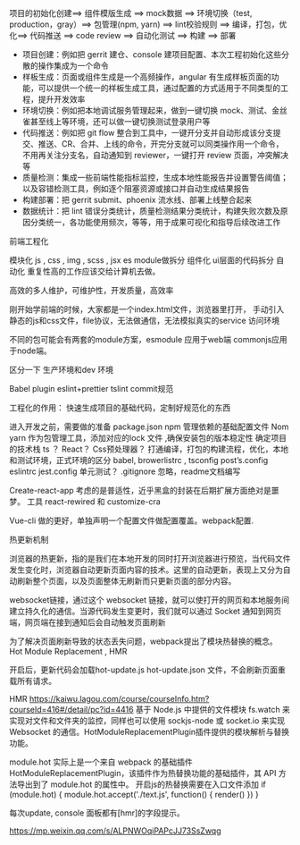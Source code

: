 项目的初始化创建==> 组件模版生成 ==> mock数据 ==> 环境切换（test, production，gray）==> 包管理(npm, yarn) ==> lint校验规则 ==> 编译，打包，优化==> 代码推送 ==> code review ==> 自动化测试 ==> 构建 ==> 部署

* 项目创建：例如把 gerrit 建仓、console 建项目配置、本次工程初始化这些分散的操作集成为一个命令
* 样板生成：页面或组件生成是一个高频操作，angular 有生成样板页面的功能，可以提供一个统一的样板生成工具，通过配置的方式适用于不同类型的工程，提升开发效率
* 环境切换：例如把本地调试服务管理起来，做到一键切换 mock、测试、金丝雀甚至线上等环境，还可以做一键切换测试登录用户等
* 代码推送：例如把 git flow 整合到工具中，一键开分支并自动形成该分支提交、推送、CR、合并、上线的命令，开完分支就可以同类操作用一个命令，不用再关注分支名，自动通知到 reviewer，一键打开 review 页面，冲突解决等
* 质量检测：集成一些前端性能指标监控，生成本地性能报告并设置警告阈值；以及容错检测工具，例如逐个阻塞资源或接口并自动生成结果报告
* 构建部署：把 gerrit submit、phoenix 流水线、部署上线整合起来
* 数据统计：把 lint 错误分类统计，质量检测结果分类统计，构建失败次数及原因分类统一，各功能使用频次，等等，用于成果可视化和指导后续改进工作


前端工程化

模块化 js , css , img , scss , jsx  es module做拆分
组件化 ui层面的代码拆分
自动化 重复性高的工作应该交给计算机去做。



高效的多人维护，可维护性，开发质量，高效率





刚开始学前端的时候，大家都是一个index.html文件，浏览器里打开，
手动引入静态的js和css文件，file协议，无法做通信，无法模拟真实的service 访问环境


不同的包可能会有两套的module方案，esmodule 应用于web端
commonjs应用于node端。


区分一下 生产环境和dev 环境

Babel plugin eslint+prettier  tslint commit规范


工程化的作用：
快速生成项目的基础代码，定制好规范化的东西

进入开发之前，需要做的准备
package.json  npm 管理依赖的基础配置文件
Nom yarn  作为包管理工具，添加对应的lock 文件 ,确保安装包的版本稳定性
确定项目的技术栈 ts ？ React？ Css预处理器？
打通编译，打包的构建流程，优化，本地和测试环境，正式环境的区分
babel, browerlistrc , tsconfig post’s.config eslintrc jest.config
单元测试？
.gitignore 忽略，readme文档编写


Create-react-app
考虑的是普适性，近乎黑盒的封装在后期扩展方面绝对是噩梦。
工具 react-rewired 和 customize-cra

Vue-cli 做的更好，单独声明一个配置文件做配置覆盖。webpack配置.



热更新机制

浏览器的热更新，指的是我们在本地开发的同时打开浏览器进行预览，当代码文件发生变化时，浏览器自动更新页面内容的技术。这里的自动更新，表现上又分为自动刷新整个页面，以及页面整体无刷新而只更新页面的部分内容。

websocket链接，通过这个 websocket 链接，就可以使打开的网页和本地服务间建立持久化的通信。当源代码发生变更时，我们就可以通过 Socket 通知到网页端，网页端在接到通知后会自动触发页面刷新

为了解决页面刷新导致的状态丢失问题，webpack提出了模块热替换的概念。 Hot Module Replacement , HMR

开启后，更新代码会加载hot-update.js hot-update.json 文件，不会刷新页面重载所有请求。

HMR
https://kaiwu.lagou.com/course/courseInfo.htm?courseId=416#/detail/pc?id=4416
基于 Node.js 中提供的文件模块 fs.watch 来实现对文件和文件夹的监控，同样也可以使用 sockjs-node 或 socket.io 来实现 Websocket 的通信。HotModuleReplacementPlugin插件提供的模块解析与替换功能。

module.hot 实际上是一个来自 webpack 的基础插件 HotModuleReplacementPlugin，该插件作为热替换功能的基础插件，其 API 方法导出到了 module.hot 的属性中。
开启js的热替换需要在入口文件添加
if (module.hot) {
  module.hot.accept('./text.js', function() {
    render()
  })
}

每次update, console 面板都有[hmr]的字段提示。

https://mp.weixin.qq.com/s/ALPNWOqiPAPcJJ73SsZwqg
